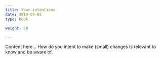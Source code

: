 ```yaml
---
title: Your intentions
date: 2019-05-05
type: book

weight: 20

---
```


Content here... How do you intent to make (small) changes is relevant to know and be aware of.
